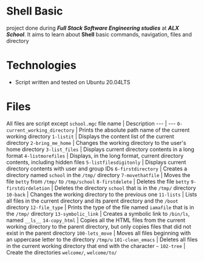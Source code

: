 # Shell Basic
project done during **_Full Stack Software Engineering studies_** at **_ALX School_**. It aims to learn about **Shell** basic commands, navigation, files and directory
# Technologies
* Script written and tested on Ubuntu 20.04LTS
# Files 
All files are script except `school.mgc`
file name | Description
--- | ---
`0-current_working_directory` | Prints the absolute path name of the current working directory
`1-listit` | Displays the content list of the current directory
`2-bring_me_home` | Changes the working directory to the user's home directory
`3-list_files` | Displays current directory contents in a long format
`4-listmorefiles` | Displays, in the long format, current directory contents, including hidden files
`5-listfilesdigitonly` | Displays current directory contents with user and group IDs
`6-firstdirectory` | Creates a directory named `school` in the `/tmp/` directory
`7-movethatfile` | Moves the file `betty` from `/tmp/` to `/tmp/school`
`8-firstdelete` | Deletes the file `betty`
`9-firstdirdeletion` | Deletes the directory `school` that is in the `/tmp/` directory
`10-back` | Changes the working directory to the previous one
`11-lists` | Lists all files in the current directory and its parent directory and the `/boot` directory 
`12-file_type` | Prints the type of the file named `iamafile` that is in the `/tmp/` directory
`13-symbolic_link` | Creates a symbolic link to `/bin/ls`, named `__ls__`
`14-copy_html` | Copies all the HTML files from the current working directory to the parent directory, but only copies files that did not exist in the parent directory
`100-lets_move` | Moves all files beginning with an uppercase letter to the directory `/tmp/u`
`101-clean_emacs` | Deletes all files in the current working directory that end with the character `~`
`102-tree` | Create the directories `welcome/`, `welcome/to/`
